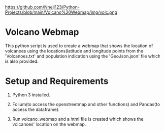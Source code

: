 https://github.com/Nneji123/Python-Projects/blob/main/Volcano%20Webmap/img/volc.png


# Volcano Webmap

This python script is used to create a webmap that shows the location of volcanoes using the locations(latitude and longitude points from the 'Volcanoes.txt' and population indication using the 'GeoJson.json' file which is also provided.

# Setup and Requirements
1. Python 3 installed.

2. Folium(to access the openstreetmap and other functions) and Pandas(to access the dataframe).

3. Run volcano_webmap and a html file is created which shows the volcanoes' location on the webmap.
